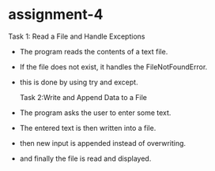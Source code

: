 # assignment-4
Task 1: Read a File and Handle Exceptions
- The program reads the contents of a text file.
- If the file does not exist, it handles the FileNotFoundError.
- this is done by using try and except.
  
  Task 2:Write and Append Data to a File
 - The program asks the user to enter some text.
 - The entered text is then written into a file.
 - then new input is appended instead of overwriting.
 - and finally the file is read and displayed.
